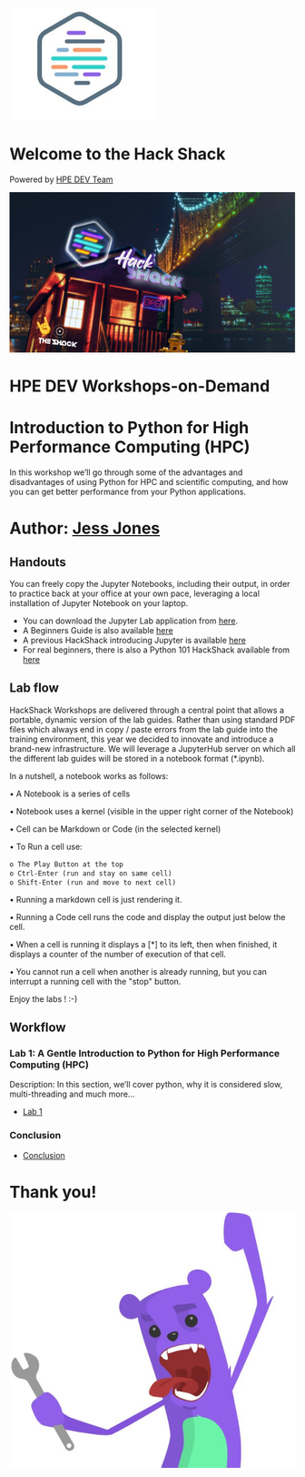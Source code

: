![HPEDEVlogo](Pictures/hpedevlogo-NB.JPG)

# Welcome to the Hack Shack
Powered by [HPE DEV Team](https://hpedev.io)

<p align="center">
  <img src="Pictures/hackshackdisco.png">
</p>

# HPE DEV Workshops-on-Demand

# Introduction to Python for High Performance Computing (HPC)
In this workshop we’ll go through some of the advantages and disadvantages of using Python for HPC and scientific computing, and how you can get better performance from your Python applications.

# Author: [Jess Jones](mailto:j.r.jones@hpe.com)

## Handouts
You can freely copy the Jupyter Notebooks, including their output, in order to practice back at your office at your own pace, leveraging a local installation of Jupyter Notebook on your laptop.
- You can download the Jupyter Lab application from [here](https://jupyter.org/install). 
- A Beginners Guide is also available [here](https://jupyter-notebook-beginner-guide.readthedocs.io/en/latest/what_is_jupyter.html)
- A previous HackShack introducing Jupyter is available [here](https://hackshack.hpedev.io/workshop/25)
- For real beginners, there is also a Python 101 HackShack available from [here](https://hackshack.hpedev.io/workshop/15)

## Lab flow
HackShack Workshops are delivered through a central point that allows a portable, dynamic version of the lab guides. Rather than using standard PDF files which always end in copy / paste errors from the lab guide into the training environment, this year we decided to innovate and introduce a brand-new infrastructure. We will leverage a JupyterHub server on which all the different lab guides will be stored in a notebook format (*.ipynb).

In a nutshell, a notebook works as follows:

• A Notebook is a series of cells

• Notebook uses a kernel (visible in the upper right corner of the Notebook)

• Cell can be Markdown or Code (in the selected kernel)

• To Run a cell use:

    o The Play Button at the top
    o Ctrl-Enter (run and stay on same cell)
    o Shift-Enter (run and move to next cell)
    
• Running a markdown cell is just rendering it.

• Running a Code cell runs the code and display the output just below the cell.

• When a cell is running it displays a [*] to its left, then when finished, it displays a counter of the number of execution of that cell.

• You cannot run a cell when another is already running, but you can interrupt a running cell with the "stop" button.

Enjoy the labs ! :-)

## Workflow

### Lab 1: A Gentle Introduction to Python for High Performance Computing (HPC)
Description: In this section, we’ll cover python, why it is considered slow, multi-threading and much more...
* [Lab 1](1-WKSHP-Python_HPC_Basics.ipynb)

### Conclusion
* [Conclusion](2-WKSHP-Conclusion.ipynb)

# Thank you!
![grommet.JPG](Pictures/grommet.JPG)
